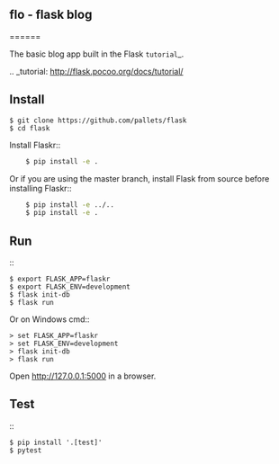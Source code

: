 ## flo - flask blog
======

The basic blog app built in the Flask `tutorial`_.

.. _tutorial: http://flask.pocoo.org/docs/tutorial/


Install
-------

    $ git clone https://github.com/pallets/flask
    $ cd flask

Install Flaskr::

```sh
    $ pip install -e .
```

Or if you are using the master branch, install Flask from source before
installing Flaskr::

```sh
    $ pip install -e ../..
    $ pip install -e .
```


Run
---

::

    $ export FLASK_APP=flaskr
    $ export FLASK_ENV=development
    $ flask init-db
    $ flask run

Or on Windows cmd::

    > set FLASK_APP=flaskr
    > set FLASK_ENV=development
    > flask init-db
    > flask run

Open http://127.0.0.1:5000 in a browser.


Test
----

::

    $ pip install '.[test]'
    $ pytest

